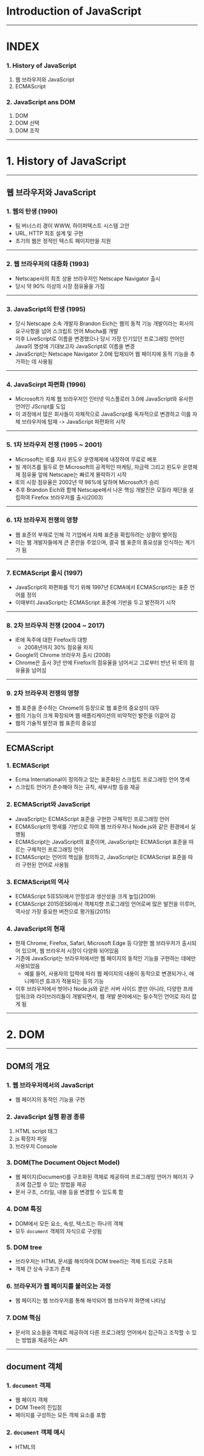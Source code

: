 # Introduction of JavaScript
---
# INDEX
### 1. History of JavaScript
1. 웹 브라우저와 JavaScript
2. ECMAScript
### 2. JavaScript ans DOM
1. DOM
2. DOM 선택
3. DOM 조작
---
# 1. History of JavaScript
---
## 웹 브라우저와 JavaScript
### 1. 웹의 탄생 (1990)
- 팀 버너스리 경이 WWW, 하이퍼텍스트 시스템 고안
- URL, HTTP 최초 설계 및 구현
- 초기의 웹은 정적인 텍스트 페이지만을 지원
---
### 2. 웹 브라우저의 대중화 (1993)
- Netscape사의 최초 상용 브라우저인 Netscape Navigator 출시
- 당시 약 90% 이상의 시장 점유율을 가짐
---
### 3. JavaScript의 탄생 (1995)
- 당시 Netscape 소속 개발자 Brandon Eich는 웹의 동적 기능 개발이라는 회사의 요구사항을 넘어 스크립트 언어 Mocha를 개발
- 이후 LiveScript로 이름을 변경했으나 당시 가장 인기있던 프로그래밍 언어인 Java의 명성에 기대보고자 JavaScript로 이름을 변경
- JavaScript는 Netscape Navigator 2.0에 탑재되어 웹 페이지에 동적 기능을 추가하는 데 사용됨
---
### 4. JavaScirpt 파편화 (1996)
- Microsoft가 자체 웹 브라우저인 인터넷 익스플로러 3.0에 JavaScript와 유사한 언어인 JScript를 도입
- 이 과정에서 많은 회사들이 자체적으로 JavaScript를 독자적으로 변경하고 이를 자체 브라우저에 탑재
-> JavaScript 파편화의 시작
---
### 5. 1차 브라우저 전쟁 (1995 ~ 2001)
- Microsoft는 IE를 자사 윈도우 운영체제에 내장하여 무료로 배포
- 빌 게이츠를 필두로 한 Microsoft의 공격적인 마케팅, 자금력 그리고 윈도우 운영체제 점유율 앞에 Netscape는 빠르게 몰락하기 시작
- IE의 시장 점유율은 2002년 약 96%에 달하며 Microsoft가 승리
- 추후 Brandon Eich와 함께 Netscape에서 나온 핵심 개발진은 모질라 재단을 설립하여 Firefox 브라우저를 출시(2003)
---
### 6. 1차 브라우저 전쟁의 영향
- 웹 표준의 부재로 인해 각 기업에서 자체 표준을 확립하려는 상황이 벌어짐
- 이는 웹 개발자들에게 큰 혼란을 주었으며, 결국 웹 표준의 중요성을 인식하는 계기가 됨
---
### 7. ECMAScript 출시 (1997)
- JavaScript의 파편화를 막기 위해 1997년 ECMA에서 ECMAScript라는 표준 언어를 정의
- 이때부터 JavaScript는 ECMAScript 표준에 기반을 두고 발전하기 시작
---
### 8. 2차 브라우저 전쟁 (2004 ~ 2017)
- IE에 독주에 대한 Firefox의 대항
    - 2008년까지 30% 점유율 차지
- Google의 Chrome 브라우저 출시 (2008)
- Chrome은 출시 3년 만에 Firefox의 점유율을 넘어서고 그로부터 반년 뒤 IE의 점유율을 넘어섬
---
### 9. 2차 브라우저 전쟁의 영향
- 웹 표준을 준수하는 Chrome의 등장으로 웹 표준의 중요성이 대두
- 웹의 기능이 크게 확장되며 웹 애플리케이션의 비약적인 발전을 이끌어 감
- 웹의 기술적 발전과 웹 표준의 중요성
---
## ECMAScript
### 1. ECMAScript
- Ecma International이 정의하고 있는 표준화된 스크립트 프로그래밍 언어 명세
- 스크립트 언어가 준수해야 하는 규칙, 세부사항 등을 제공
### 2. ECMAScript와 JavaScript
- JavaScript는 ECMAScript 표준을 구현한 구체적인 프로그래밍 언어
- ECMAScript의 명세를 기반으로 하여 웹 브라우저나 Node.js와 같은 환경에서 실행됨
- ECMAScript는 JavaScript의 표준이며,
    JavaScript는 ECMAScript 표준을 따르는 구체적인 프로그래밍 언어
- ECMAScript는 언어의 핵심을 정의하고,
    JavaScript는 ECMAScript 표준을 따라 구현된 언어로 사용됨
### 3. ECMAScript의 역사
- ECMAScript 5(ES5)에서 안정성과 생산성을 크게 높임(2009)
- ECMAScript 2015(ES6)에서 객체지향 프로그래밍 언어로써 많은 발전을 이루어, 역사상 가장 중요한 버전으로 평가됨(2015)
### 4. JavaScript의 현재
- 현재 Chrome, Firefox, Safari, Microsoft Edge 등 다양한 웹 브라우저가 출시되어 있으며, 웹 브라우저 시장이 다양화 되어있음
- 기존에 JavaScript는 브라우저에서만 웹 페이지의 동적인 기능을 구현하는 데에만 사용되었음
    - 예를 들어, 사용자의 입력에 따라 웹 페이지의 내용이 동적으로 변경되거나, 애니메이션 효과가 적용되는 등의 기능
- 이후 브라우저에서 벗어나 Node.js와 같은 서버 사이드 뿐만 아니라, 다양한 프레임워크와 라이브러리들이 개발되면서, 웹 개발 분야에서는 필수적인 언어로 자리 잡게 됨
---
# 2. DOM
---
## DOM의 개요
### 1. 웹 브라우저에서의 JavaScript
- 웹 페이지의 동적인 기능을 구현
### 2. JavaScript 실행 환경 종류
1. HTML script 태그
2. js 확장자 파일
3. 브라우저 Console
### 3. DOM(The Document Object Model)
- 웹 페이지(Document)를 구조화된 객체로 제공하여 프로그래밍 언어가 페이지 구조에 접근할 수 있는 방법을 제공
- 문서 구조, 스타일, 내용 등을 변경할 수 있도록 함
### 4. DOM 특징
- DOM에서 모든 요소, 속성, 텍스트는 하나의 객체
- 모두 `document` 객체의 자식으로 구성됨
### 5. DOM tree
- 브라우저는 HTML 문서를 해석하여 DOM tree라는 객체 트리로 구조화
- 객체 간 상속 구조가 존재
### 6. 브라우저가 웹 페이지를 불러오는 과정
- 웹 페이지는 웹 브라우저를 통해 해석되어 웹 브라우저 화면에 나타남
### 7. DOM 핵심
- 문서의 요소들을 객체로 제공하여 다른 프로그래밍 언어에서 접근하고 조작할 수 있는 방법을 제공하는 API
---
## document 객체
### 1. `document` 객체
- 웹 페이지 객체
- DOM Tree의 진입점
- 페이지를 구성하는 모든 객체 요소를 포함
### 2. `document` 객체 예시
- HTML의 <title> 변경하기
```
> document.title
<- 'Google'
> document.title = 'Hello :)'
<- 'Hello :)'
```
---
# 3. DOM 선택
---
### 1. DOM 조작 시 기억해야 할 것
- 웹 페이지를 동적으로 만들기 == 웹 페이지를 조작하기
- 조작순서
    1. 조작하고자 하는 요소를 선택(또는 탐색)
    2. 선택된 요소의 콘텐츠 또는 속성을 조작
---
## 선택 메서드
### 1. 선택 메서드
1. `document.querySelector()`
    - 요소 한 개 선택
2. `document.querySelectorAll()`
    - 요소 여러 개 선택
### 2. `document.querySelector(selector)`
- 제공한 선택자와 일치하는 element 한 개 선택
- 제공한 CSS selector를 만족하는 첫 번째 element 객체를 반환(없다면 null 반환)
### 3. `document.querySelectorAll(selector)`
- 제공한 선택자와 일치하는 여러 element를 선택
- 제공한 CSS selector를 만족하는 NodeList를 반환
### 4. DOM 선택 실습
```JavaScript
<body>
  <h1 class="heading">DOM 선택</h1>
  <a href="https://www.google.com/">google</a>
  <p class="content">content1</p>
  <p class="content">content2</p>
  <p class="content">content3</p>
  <ul>
    <li>list1</li>
    <li>list2</li>
  </ul>
  <script>
    console.log(document.querySelector('.heading'))
    console.log(document.querySelector('.content'))
    console.log(document.querySelectorAll('.content'))
    console.log(document.querySelectorAll('ul > li'))
  </script>
</body>
```
```JavaScript
<h1 class="title heading">DOM 선택</h1>

<p class="content">content1</p>

NodeList(3)
> 0: p.content
> 1: p.content
> 2: p.content
  length: 3
  >[[prototype]]: NodeList

NodeList(2)
> 0: li
> 1: li
  length: 2
  >[[prototype]]: NodeList
```
---
# 4. DOM 조작
---
## 속성 조작
### 1. 속성(attribue) 조작
1. 클래스 속성 조작
2. 일반 속성 조작
### 2. 클래스 속성 조작
- `classList` property
    - 요소의 클래스 목록을 DOMTokenList(유사 배열) 형태로 반환
### 3. `classList` 메서드
1. `element.classList.add()`
    - 지정한 클래스 값을 추가
2. `element.classList.remove()`
    - 지정한 클래스 값을 제거
3. `element.classList.toggle()`
    - 클래스가 존재한다면 제거하고 `false`를 반환
    (존재하지 않으면 클래스를 추가하고 `true` 반환)
### 4. 클래스 속성 조작 실습
- `add()`와 `remove()` 메서드를 사용해 지정한 클래스 값을 추가 혹은 제거
```JavaScript
<head>
  <style>
    .red{
        color: crimson;
    }
  </style>
</head>
<body>
  <h1 class="heading">DOM 선택</h1>
  <a href="https://www.google.com/">google</a>
  <p class="content">content1</p>
  <p class="content">content2</p>
  <p class="content">content3</p>
  <ul>
    <li>list1</li>
    <li>list2</li>
  </ul>
  <script>
    const h1Tag = document.querySelector('.heading')
    console.log(h1Tag.classList)

    h1Tag.classList.add('red')
    console.log(h1Tag.classList)

    h1Tag.classList.remove('red')
    console.log(h1Tag.classList)

    h1Tag.classList.toggle('red')
    console.log(h1Tag.classList)
  </script>
</body>
```
### 5. 속성 조작 메서드
1. `Element.getAttribute()`
  - 해당 요소에 지정된 값을 반환 (조회)
2. `Element.setAttribute()`
  - 지정된 요소의 속성 값을 설정
  - 속성이 이미 있으면 기존 값을 갱신 (그렇지 않으면 지정된 이름과 값으로 새 속성이 추가)
3. `Element.removeAttribute()`
  - 요소에서 지정된 이름을 가진 속성 제거

### 6. 속성 조작 실습
```JavaScript
const aTag = document.querySelector('a')
console.log(aTag.getAttribute('href'))

aTag.setAttribute('href', 'https://www.naver.com/')
console.log(aTag.getAttribute('href'))

aTag.removeAttribute('href')
console.log(aTag.getAttribute('href'))
```
---
## HTML 콘텐츠 조작
### 1. HTML 콘텐츠 조작
- `textContent` property
  - 요소의 텍스트 콘텐츠를 표현
  - ```html
    <p> lorem </p>
    ```
### 2. HTML 콘텐츠 조작 실습
```javascript
const h1Tag = document.querySelector('.heading')
console.log(h1Tag.textContent)

h1Tag.textContent = '내용 수정'
console.log(h1Tag.textContent)
```
---
## DOM 요소 조작
### 1. DOM 요소 조작 메서드
1. `document.createElement(tagName)`
  - 작성한 tagName의 HTML 요소를 생성하여 반환
2. `Node.appendChild()`
  - 한 Node를 특정 부모 Node의 자식 NodeList중 마지막 자식으로 삽입
  - 추가된 Node 객체를 반환
3. `Node.removeChild()`
  - DOM에서 자식 Node를 제거
  - 제거된 Node를 반환
### 2. DOM 요소 조작 실습
```javascript
// 생성
const h1Tag = document.createElement('h1')
h1Tag.textContent = '제목'
console.log(h1Tag)

// 추가
const divTag = document.querySelector('div')
divTag.appendChild(h1Tag)
console.log(divTag)

// 삭제
divTag.removeChild(h1Tag)
```
---
## style 조작
### 1. `style` property
- 해당 요소의 모든 style 속성 목록을 포함하는 속성
### 2. `style` 조작 실습
```javascript
const pTag = document.querySelector('p')

pTag.style.color = 'crimson'
pTag.style.fontsize = '2rem'
pTag.style.border = '1px solid black'
console.log(pTag.style)
```
---
# 참고
### 1. Node
- DOM의 기본 구성 단위
- DOM 트리의 각 부분은 Node라는 객체로 표현됨
  - Document Node -> HTML 문서 전체를 나타내는 노드
  - Element Node -> HTML 요소를 나타내는 노드 ex) <p>
  - Text Node -> HTML 텍스트, Element Node 내의 텍스트 컨텐츠를 나타냄
  - Attribute Node -> HTML 요소의 속성을 나타내는 노드

### 2. NodeList
- DOM 메서드를 사용해 선택한 Node의 목록
- 배열과 유사한 구조를 가짐
- Index로만 각 항목에 접근 가능
- 다양한 배열 메서드 사용 가능
- `querySelectorAll()`에 의해 반환되는 `NodeList`는 DOM의 변경사항을 실시간으로 반영하지 않음

### 3. Element
- Node의 하위 유형
- Element는 DOM 트리에서 HTML 요소를 나타내는 특별한 유형의 Node
- 예를 들어, `<p>, <div>, <span>, <body>`등의 HTML 태그들이 Element 노드를 생성
- Node의 속성과 메서드를 모두 가지고 있으며 추가적인 요소 특화된 기능
(예: className, innerHTML, id등)을 가지고 있음
- 모든 Element는 Node이지만, 모든 Node가 Element인 것은 아님

### 4. DOM 속성 확인 Tip
- 개발자 도구 -> Elements -> Properties
- 해당 요소의 모든 DOM 속성 확인 가능

### 5. Parsing (구문 분석, 해석)
- 브라우저가 문자열을 해석하여 DOM Tree로 만드는 과정
---